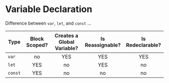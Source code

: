 # Variable Declaration

Difference between `var`, `let`, and `const` ...

| Type    | Block Scoped?       | Creates a Global Variable? | Is Reassignable? | Is Redeclarable? |
|---------|---------------------|----------------------------|------------------|------------------|
| `var`   | <center>no</center> | <center>YES</center> | <center>YES</center> | <center>YES</center> |
| `let`   | <center>YES</center> | <center>no</center> | <center>YES</center> | <center>no</center>   |
| `const` | <center>YES</center> | <center>no</center> | <center>no</center> | <center>no</center> |
